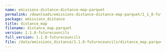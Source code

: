 ```yaml
---
name: emissions-distance-distance-map-parquet
permalink: /downloads/emissions-distance-distance-map-parquet/1_1_0-futurecouncils
package: emissions_distance
title: distance_map
filename: distance_map.parquet
version: 1.1.0-futurecouncils
full_version: 1.1.0-futurecouncils
file: /data/emissions_distance/1.1.0-futurecouncils/distance_map.parquet
---
```


